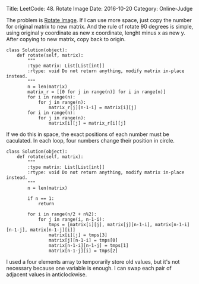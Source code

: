 Title: LeetCode: 48. Rotate Image
Date: 2016-10-20
Category: Online-Judge

The problem is [Rotate Image](https://leetcode.com/problems/rotate-image/). 
If I can use more space, just copy the number for original matrix to new matrix.
And the rule of rotate 90 degrees is simple, 
using original y coordinate as new x coordinate, lenght minus x as new y.
After copying to new matrix, copy back to origin.

    class Solution(object):
        def rotate(self, matrix):
            """
            :type matrix: List[List[int]]
            :rtype: void Do not return anything, modify matrix in-place instead.
            """
            n = len(matrix)
            matrix_r = [[0 for j in range(n)] for i in range(n)]
            for i in range(n):
                for j in range(n):
                    matrix_r[j][n-1-i] = matrix[i][j]
            for i in range(n):
                for j in range(n):
                    matrix[i][j] = matrix_r[i][j]
            
If we do this in space, the exact positions of each number must be caculated.
In each loop, four numbers change their position in circle.

    class Solution(object):
        def rotate(self, matrix):
            """
            :type matrix: List[List[int]]
            :rtype: void Do not return anything, modify matrix in-place instead.
            """
            n = len(matrix)
            
            if n == 1:
                return
            
            for i in range(n/2 + n%2):
                for j in range(i, n-1-i):
                    tmps = [matrix[i][j], matrix[j][n-1-i], matrix[n-1-i][n-1-j], matrix[n-1-j][i]]
                    matrix[i][j] = tmps[3]
                    matrix[j][n-1-i] = tmps[0]
                    matrix[n-1-i][n-1-j] = tmps[1]
                    matrix[n-1-j][i] = tmps[2]

I used a four elements array to temporarily store old values,
but it's not necessary because one variable is enough.
I can swap each pair of adjacent values in anticlockwise.